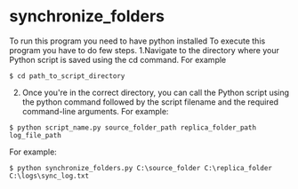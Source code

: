 # synchronize_folders
To run this program you need to have python installed
To execute this program you have to do few steps.
1.Navigate to the directory where your Python script is saved using the cd command. For example
```
$ cd path_to_script_directory
```
2. Once you're in the correct directory, you can call the Python script using the python command followed by the script filename and the required command-line arguments. For example:
```
$ python script_name.py source_folder_path replica_folder_path log_file_path
```
For example:
```
$ python synchronize_folders.py C:\source_folder C:\replica_folder C:\logs\sync_log.txt
```
